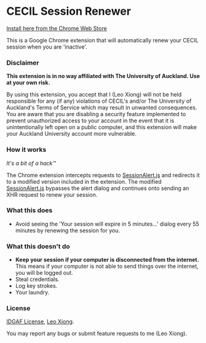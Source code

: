 # CECIL Session Renewer

[Install here from the Chrome Web Store](https://chrome.google.com/webstore/detail/mkalfdcnikoiclencahbhebieiddolok)

This is a Google Chrome extension that will automatically renew your CECIL session when you are 'inactive'.

### Disclaimer

**This extension is in no way affiliated with The University of Auckland. Use at your own risk.**

By using this extension, you accept that I (Leo Xiong) will not be held responsible for any (if any) violations of CECIL's and/or The University of Auckland's Terms of Service which may result in unwanted consequences. You are aware that you are disabling a security feature implemented to prevent unauthorized access to your account in the event that it is unintentionally left open on a public computer, and this extension will make your Auckland University account more vulnerable.

### How it works

_It's a bit of a hack™_

The Chrome extension intercepts requests to [SessionAlert.js](https://cecil.auckland.ac.nz/Scripts/SessionAlert.js?) and redirects it to a modified version included in the extension. The modified [SessionAlert.js](https://cecil.auckland.ac.nz/Scripts/SessionAlert.js) bypasses the alert dialog and continues onto sending an XHR request to renew your session.

### What this does

+ Avoid seeing the 'Your session will expire in 5 minutes...' dialog every 55 minutes by renewing the session for you.

### What this doesn't do

+ **Keep your session if your computer is disconnected from the internet.** This means if your computer is not able to send things over the internet, you will be logged out.
+ Steal credentials.
+ Log key strokes.
+ Your laundry.

### License

[IDGAF License](http://dev.bukkit.org/licenses/3084-idgaf-license/), [Leo Xiong](https://leoxiong.com).

You may report any bugs or submit feature requests to me (Leo Xiong<hello at leoxiong dot com>).
